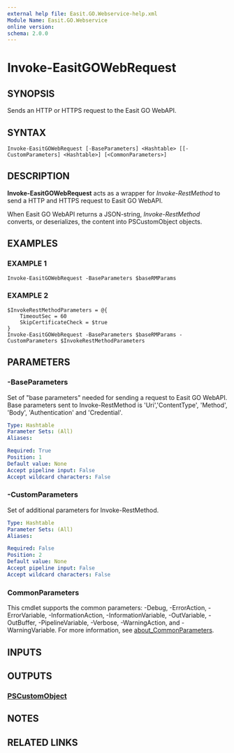 ```yaml
---
external help file: Easit.GO.Webservice-help.xml
Module Name: Easit.GO.Webservice
online version:
schema: 2.0.0
---
```


# Invoke-EasitGOWebRequest

## SYNOPSIS
Sends an HTTP or HTTPS request to the Easit GO WebAPI.

## SYNTAX

```
Invoke-EasitGOWebRequest [-BaseParameters] <Hashtable> [[-CustomParameters] <Hashtable>] [<CommonParameters>]
```

## DESCRIPTION
**Invoke-EasitGOWebRequest** acts as a wrapper for *Invoke-RestMethod* to send a HTTP and HTTPS request to Easit GO WebAPI.

When Easit GO WebAPI returns a JSON-string, *Invoke-RestMethod* converts, or deserializes, the content into PSCustomObject objects.

## EXAMPLES

### EXAMPLE 1
```
Invoke-EasitGOWebRequest -BaseParameters $baseRMParams
```

### EXAMPLE 2
```
$InvokeRestMethodParameters = @{
    TimeoutSec = 60
    SkipCertificateCheck = $true
}
Invoke-EasitGOWebRequest -BaseParameters $baseRMParams -CustomParameters $InvokeRestMethodParameters
```

## PARAMETERS

### -BaseParameters
Set of "base parameters" needed for sending a request to Easit GO WebAPI.
Base parameters sent to Invoke-RestMethod is 'Uri','ContentType', 'Method', 'Body', 'Authentication' and 'Credential'.

```yaml
Type: Hashtable
Parameter Sets: (All)
Aliases:

Required: True
Position: 1
Default value: None
Accept pipeline input: False
Accept wildcard characters: False
```

### -CustomParameters
Set of additional parameters for Invoke-RestMethod.

```yaml
Type: Hashtable
Parameter Sets: (All)
Aliases:

Required: False
Position: 2
Default value: None
Accept pipeline input: False
Accept wildcard characters: False
```

### CommonParameters
This cmdlet supports the common parameters: -Debug, -ErrorAction, -ErrorVariable, -InformationAction, -InformationVariable, -OutVariable, -OutBuffer, -PipelineVariable, -Verbose, -WarningAction, and -WarningVariable. For more information, see [about_CommonParameters](http://go.microsoft.com/fwlink/?LinkID=113216).

## INPUTS

## OUTPUTS

### [PSCustomObject](https://learn.microsoft.com/en-us/dotnet/api/system.management.automation.pscustomobject)
## NOTES

## RELATED LINKS
